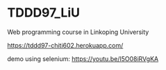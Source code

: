# TDDD97_LiU
Web programming course in Linkoping University

https://tddd97-chiti602.herokuapp.com/

demo using selenium: 
https://youtu.be/I5O08iRVgKA
